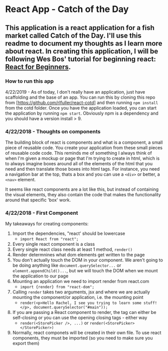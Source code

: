 # React App - Catch of the Day

## This application is a react application for a fish market called Catch of the Day. I'll use this readme to document my thoughts as I learn more about react. In creating this application, I will be following Wes Bos' tutorial for beginning react: [React for Beginners](https://reactforbeginners.com/). 

### How to run this app
4/22/2019 - As of today, I don't really have an application, just have scaffolding and the base of an app. You can run this by cloning this repo from [https://github.com/rlfuller/react-cotd] and then running `npm install` from the cotd folder. Once you have the application loaded, you can start the application by running `npm start`.  Obviously npm is a dependency and you should have a version install > 9. 

### 4/22/2018 - Thoughts on components
The building block of react is components and what is a component, a small piece of reusable code. You create your application from these small pieces of reusable code code.  This reminds me of something I always think of when I'm given a mockup or page that I'm trying to create in html, which is to always imagine boxes around all of the elements of the html that you need and then translate those boxes into html tags. For instance, you need a navigation bar at the top, thats a box and you can use a `<div>` or better, a `<nav>` element. 

It seems like react components are a lot like this, but instead of containing the visual elements,  they also contain the code that makes the functionality around that specific 'box' work. 

### 4/22/2018 - First Component
My takeaways for creating components:
1. Import the dependencies, "react' should be lowercase
    - `import React from "react";`
2. Every single react component is a class
3. Every single react class needs at least 1 method, `render()`
4. Render determnines what dom elements get written to the page
5. You don't actually touch the DOM in your component. We aren't going to be doing anything like `document.querySelector...` or `element.appendChild()...`, but we will touch the DOM when we mount the application to our page
5. Mounting an application we need to import render from react.com
    - `import {render} from "react-dom";`
6. Calling `render` takes two arguments, jsx and where we are actually mounting the component/or application, i.e. the mounting point
    - `render(<p>Hello Rachel, I see you trying to learn some stuff!</p>, document.querySelector("#main"));`
7. If you are passing a React component to render, the tag can either be self-closing or you can use the opening closing tags - either way
    - `render(<StorePicker />, ...)` or `render(<StorePicker></StorePicker>)`
8. Normally, react componets will be created in their own file. To use react components, they must be imported (so you need to make sure you export them)
